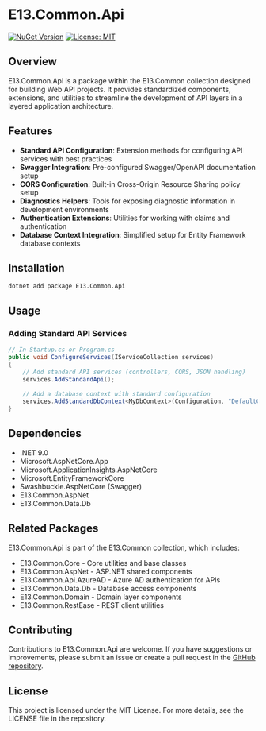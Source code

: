 # E13.Common.Api

[![NuGet Version](https://img.shields.io/nuget/v/e13.common.api)](https://www.nuget.org/packages/E13.Common.Api/)
[![License: MIT](https://img.shields.io/badge/License-MIT-blue.svg)](https://opensource.org/licenses/MIT)

## Overview

E13.Common.Api is a package within the E13.Common collection designed for building Web API projects. It provides standardized components, extensions, and utilities to streamline the development of API layers in a layered application architecture.

## Features

- **Standard API Configuration**: Extension methods for configuring API services with best practices
- **Swagger Integration**: Pre-configured Swagger/OpenAPI documentation setup
- **CORS Configuration**: Built-in Cross-Origin Resource Sharing policy setup
- **Diagnostics Helpers**: Tools for exposing diagnostic information in development environments
- **Authentication Extensions**: Utilities for working with claims and authentication
- **Database Context Integration**: Simplified setup for Entity Framework database contexts

## Installation

```shell
dotnet add package E13.Common.Api
```

## Usage

### Adding Standard API Services

```csharp
// In Startup.cs or Program.cs
public void ConfigureServices(IServiceCollection services)
{
    // Add standard API services (controllers, CORS, JSON handling)
    services.AddStandardApi();
    
    // Add a database context with standard configuration
    services.AddStandardDbContext<MyDbContext>(Configuration, "DefaultConnection");
}
```

## Dependencies

- .NET 9.0
- Microsoft.AspNetCore.App
- Microsoft.ApplicationInsights.AspNetCore
- Microsoft.EntityFrameworkCore
- Swashbuckle.AspNetCore (Swagger)
- E13.Common.AspNet
- E13.Common.Data.Db

## Related Packages

E13.Common.Api is part of the E13.Common collection, which includes:

- E13.Common.Core - Core utilities and base classes
- E13.Common.AspNet - ASP.NET shared components
- E13.Common.Api.AzureAD - Azure AD authentication for APIs
- E13.Common.Data.Db - Database access components
- E13.Common.Domain - Domain layer components
- E13.Common.RestEase - REST client utilities

## Contributing

Contributions to E13.Common.Api are welcome. If you have suggestions or improvements, please submit an issue or create a pull request in the [GitHub repository](https://github.com/e13tech/common).

## License

This project is licensed under the MIT License. For more details, see the LICENSE file in the repository.
